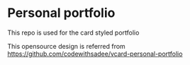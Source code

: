 # Personal portfolio
This repo is used for the card styled portfolio

This opensource design is referred from https://github.com/codewithsadee/vcard-personal-portfolio
